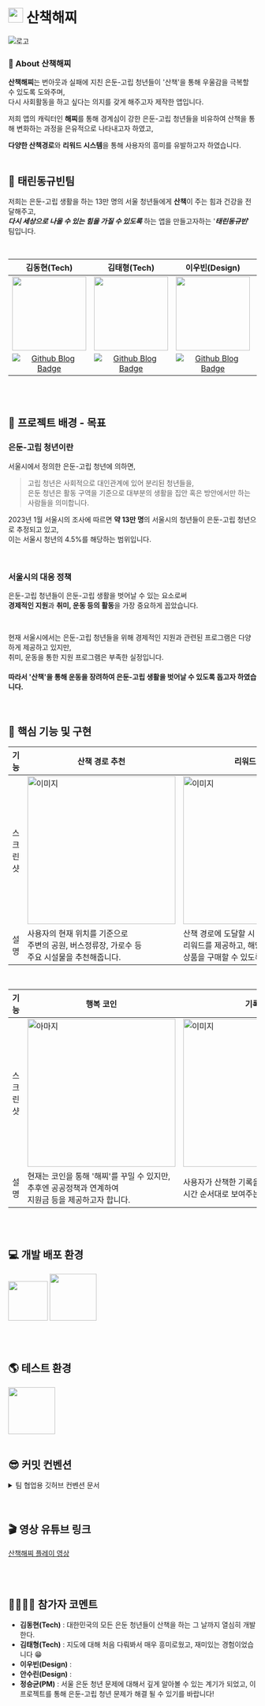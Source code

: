 # <img src="https://github.com/2023SST-InToTheSeoul/in-to-the-Seoul/assets/104834390/dfc15dd6-90f6-44a1-b624-f537257a1703" width=30px> 산책해찌 

![로고](https://github.com/2023SST-InToTheSeoul/in-to-the-Seoul/assets/104834390/a5500869-88a3-4667-8393-eddedc02bb50)
<br>

### 🦔 About 산책해찌

**산책해찌**는 번아웃과 실패에 지친 은둔-고립 청년들이 '산책'을 통해 우울감을 극복할 수 있도록 도와주며, <br>
다시 사회활동을 하고 싶다는 의지를 갖게 해주고자 제작한 앱입니다.

저희 앱의 캐릭터인 **해찌**를 통해 경계심이 강한 은둔-고립 청년들을 비유하여 산책을 통해 변화하는 과정을 은유적으로 나타내고자 하였고, 

**다양한 산책경로**와 **리워드 시스템**을 통해 사용자의 흥미를 유발하고자 하였습니다. 
<br>
<br>

## 🌱 태린동규빈팀

저희는 은둔-고립 생활을 하는 13만 명의 서울 청년들에게 **산책**이 주는 힘과 건강을 전달해주고,<br>
***다시 세상으로 나올 수 있는 힘을 가질 수 있도록*** 하는 앱을 만들고자하는 '***태린동규빈***' 팀입니다.

<br>

|김동현(Tech)|김태형(Tech)|이우빈(Design)|안수린(Design)|정승균(PM)|
|:---:|:---:|:---:|:---:|:---:|
|<img alt="" src="https://github.com/DhKimy.png" width="150">|<img alt="" src="https://github.com/Taerogrammer.png" width="150">|<img alt="" src="https://github.com/JellyBeen0326.png" width="150">|<img alt="" src="https://github.com/dimazsr.png" width="150">|<img alt="" src="https://github.com/seunggyun-jeong.png" width="150">
|[<img src="https://img.shields.io/badge/Github-black?style=for-the-badge&logo=github&logoColor=white" alt="Github Blog Badge"/>](https://github.com/DhKimy)|[<img src="https://img.shields.io/badge/Github-black?style=for-the-badge&logo=github&logoColor=white" alt="Github Blog Badge"/>](https://github.com/Taerogrammer)|[<img src="https://img.shields.io/badge/Github-black?style=for-the-badge&logo=github&logoColor=white" alt="Github Blog Badge"/>](https://github.com/JellyBeen0326)|[<img src="https://img.shields.io/badge/Github-black?style=for-the-badge&logo=github&logoColor=white" alt="Github Blog Badge"/>](https://github.com/dimazsr)|[<img src="https://img.shields.io/badge/Github-black?style=for-the-badge&logo=github&logoColor=white" alt="Github Blog Badge"/>](https://github.com/seunggyun-jeong)|

<br>
<br>

## 🎯 프로젝트 배경 - 목표

### 은둔-고립 청년이란 

서울시에서 정의한 은둔-고립 청년에 의하면,
> 고립 청년은 사회적으로 대인관계에 있어 분리된 청년들을, <br> 은둔 청년은 활동 구역을 기준으로 대부분의 생활을 집안 혹은 방안에서만 하는 사람들을 의미합니다.

2023년 1월 서울시의 조사에 따르면 **약 13만 명**의 서울시의 청년들이 은둔-고립 청년으로 추정되고 있고, <br>
이는 서울시 청년의 4.5%를 해당하는 범위입니다.

<br>

### 서울시의 대응 정책 

은둔-고립 청년들이 은둔-고립 생활을 벗어날 수 있는 요소로써 <br> 
**경제적인 지원**과 **취미, 운동 등의 활동**을 가장 중요하게 꼽았습니다.

<br>

현재 서울시에서는 은둔-고립 청년들을 위해 경제적인 지원과 관련된 프로그램은 다양하게 제공하고 있지만, <br>
취미, 운동을 통한 지원 프로그램은 부족한 실정입니다. 

#### 따라서 '산책'을 통해 운동을 장려하여 은둔-고립 생활을 벗어날 수 있도록 돕고자 하였습니다.

<br>

## 📱 핵심 기능 및 구현

|기능|산책 경로 추천|리워드 시스템|
|---|------|---|
|스크린샷|<img src="https://github.com/2023SST-InToTheSeoul/in-to-the-Seoul/assets/104834390/36b67041-f57e-478c-b82a-5268e27c4746" alt="이미지" width="300">|<img src="https://github.com/2023SST-InToTheSeoul/in-to-the-Seoul/assets/104834390/312682dc-835f-4f64-b3b8-e905f619b33f" alt="이미지" width="300">|
|설명|사용자의 현재 위치를 기준으로<br>주변의 공원, 버스정류장, 가로수 등 <br>주요 시설물을 추천해줍니다.|산책 경로에 도달할 시 <br>리워드를 제공하고, 해당 리워드를 통해 <br>상품을 구매할 수 있도록 하였습니다.|

<br>

|기능|행복 코인|기록 뷰|
|---|------|---|
|스크린샷|<img src="https://github.com/2023SST-InToTheSeoul/in-to-the-Seoul/assets/104834390/7a1a9c2c-9b1a-40fc-a6bc-bd357fc2379c" alt="아마지" width="300">|<img src="https://github.com/2023SST-InToTheSeoul/in-to-the-Seoul/assets/104834390/f0c12a39-95a2-4c2a-a58d-df76c8d6cc28" alt="이미지" width="300">|
|설명|현재는 코인을 통해 '해찌'를 꾸밀 수 있지만,<br> 추후엔 공공정책과 연계하여 <br>지원금 등을 제공하고자 합니다.|사용자가 산책한 기록을 <br>시간 순서대로 보여주는 뷰입니다.|

<br>
<br>

## 💻 개발 배포 환경

<img width="80" src="https://img.shields.io/badge/IOS-16%2B-silver"> <img width="95" src="https://img.shields.io/badge/Xcode-14.3-blue">

<br>
<br>
  
## 🌎 테스트 환경

<img width="95" src="https://img.shields.io/badge/Simulator-14.3-blue">
<br>
<br>

## 😎 **커밋 컨벤션**
  
<details>
<summary>팀 협업용 깃허브 컨벤션 문서 </summary>
<div markdown="1">

## 📝 코드 컨벤션
1. **Class / Struct** 정의
    - Class / Struct의 정의는 UpperCamelCase를 사용합니다.
    ```swift
    class FindIdViewModel: ObservableObject { ... }
    struct FindIdModel: Codable { ... }
    ```
2. **변수 및 함수**정의
    - 변수와 함수의 정의는 lowerCamelCase를 사용합니다.
    ```swift
    func getFacilities(userUUID: String) { ... }
    var facilityName: String = ""
    ```
3. **주석**활용
    - View는 **// - MARK :** 주석을 통해 영역을 구분합니다.

## 📌 Git Guide
> Issue -> 브랜치 생성 -> Pull 받은 후 작업 -> Commit -> Pull -> Push -> PR -> Merge

0. 새로운 작업 진행 전, Pull 하고 진행.
1. Issue는 기능 단위로 생성.
2. Issue에 관한 Commit과 Push는 본인 브랜치로 진행.
3. PR은 모든 작업 완료 후 보내기.

> 브랜치명 예제 (ex.이슈번호 10)

- 브랜치는 각 `feat/이슈번호-큰기능명/세부기능명`으로 생성합니다.
- ex. feat/#10-MapView/UI

<br>

> 커밋 컨벤션
```
[CHORE] 코드 수정, 내부 파일 수정, 주석
[FEAT] 새로운 기능 구현
[ADD] Feat 이외의 부수적인 코드 추가, 라이브러리 추가, 새로운 파일 생성 시, 에셋 추가
[FIX] 버그, 오류 해결
[DEL] 쓸모없는 코드 삭제
[DOCS] README나 WIKI 등의 문서 개정
[MOVE] 프로젝트 내 파일이나 코드의 이동
[RENAME] 파일 이름 변경이 있을 때 사용합니다
[REFACTOR] 전면 수정이 있을 때 사용합니다
[INIT] 프로젝트 생성
```
  </div>
</details>

<br>
<br>

## 🎬 영상 유튜브 링크

[산책해찌 플레이 영상](https://youtu.be/ufnZ9PsNyds)

<br>
<br>

## 👩‍👩‍👧‍👦 참가자 코멘트


- **김동현(Tech)** : 대한민국의 모든 은둔 청년들이 산책을 하는 그 날까지 열심히 개발한다.
- **김태형(Tech)** : 지도에 대해 처음 다뤄봐서 매우 흥미로웠고, 재미있는 경험이었습니다 😁
- **이우빈(Design)** :
- **안수린(Design)** :
- **정승균(PM)** : 서울 은둔 청년 문제에 대해서 깊게 알아볼 수 있는 계기가 되었고, 이 프로젝트를 통해 은둔-고립 청년 문제가 해결 될 수 있기를 바랍니다!

<br>
<br>
  
  

